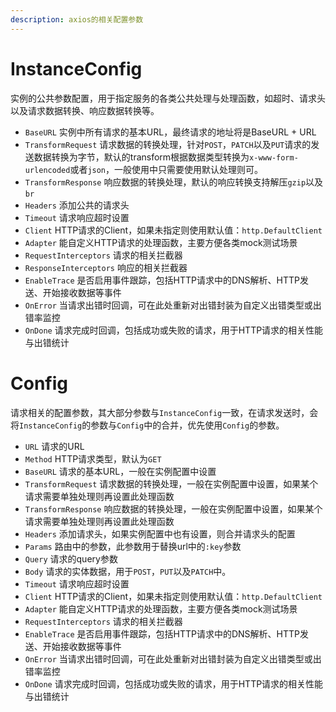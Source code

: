 ```yaml
---
description: axios的相关配置参数
---
```


# InstanceConfig

实例的公共参数配置，用于指定服务的各类公共处理与处理函数，如超时、请求头以及请求数据转换、响应数据转换等。

- `BaseURL` 实例中所有请求的基本URL，最终请求的地址将是BaseURL + URL
- `TransformRequest` 请求数据的转换处理，针对`POST`，`PATCH`以及`PUT`请求的发送数据转换为字节，默认的transform根据数据类型转换为`x-www-form-urlencoded`或者`json`，一般使用中只需要使用默认处理则可。
- `TransformResponse` 响应数据的转换处理，默认的响应转换支持解压`gzip`以及`br`
- `Headers` 添加公共的请求头
- `Timeout` 请求响应超时设置
- `Client` HTTP请求的Client，如果未指定则使用默认值：`http.DefaultClient`
- `Adapter` 能自定义HTTP请求的处理函数，主要方便各类mock测试场景
- `RequestInterceptors` 请求的相关拦截器
- `ResponseInterceptors` 响应的相关拦截器
- `EnableTrace` 是否启用事件跟踪，包括HTTP请求中的DNS解析、HTTP发送、开始接收数据等事件
- `OnError` 当请求出错时回调，可在此处重新对出错封装为自定义出错类型或出错率监控
- `OnDone` 请求完成时回调，包括成功或失败的请求，用于HTTP请求的相关性能与出错统计

# Config

请求相关的配置参数，其大部分参数与`InstanceConfig`一致，在请求发送时，会将`InstanceConfig`的参数与`Config`中的合并，优先使用`Config`的参数。

- `URL` 请求的URL
- `Method` HTTP请求类型，默认为`GET`
- `BaseURL` 请求的基本URL，一般在实例配置中设置
- `TransformRequest` 请求数据的转换处理，一般在实例配置中设置，如果某个请求需要单独处理则再设置此处理函数
- `TransformResponse` 响应数据的转换处理，一般在实例配置中设置，如果某个请求需要单独处理则再设置此处理函数
- `Headers` 添加请求头，如果实例配置中也有设置，则合并请求头的配置
- `Params` 路由中的参数，此参数用于替换url中的`:key`参数
- `Query` 请求的query参数
- `Body` 请求的实体数据，用于`POST`，`PUT`以及`PATCH`中。
- `Timeout` 请求响应超时设置
- `Client` HTTP请求的Client，如果未指定则使用默认值：`http.DefaultClient`
- `Adapter` 能自定义HTTP请求的处理函数，主要方便各类mock测试场景
- `RequestInterceptors` 请求的相关拦截器
- `EnableTrace` 是否启用事件跟踪，包括HTTP请求中的DNS解析、HTTP发送、开始接收数据等事件
- `OnError` 当请求出错时回调，可在此处重新对出错封装为自定义出错类型或出错率监控
- `OnDone` 请求完成时回调，包括成功或失败的请求，用于HTTP请求的相关性能与出错统计